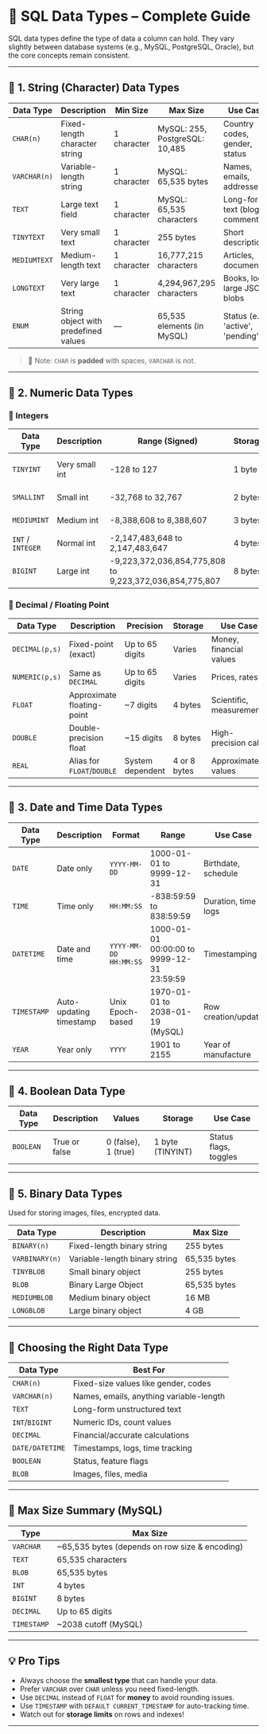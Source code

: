 
# 📘 SQL Data Types – Complete Guide

SQL data types define the type of data a column can hold. They vary slightly between database systems (e.g., MySQL, PostgreSQL, Oracle), but the core concepts remain consistent.

---

## 🔷 1. **String (Character) Data Types**

| Data Type    | Description                         | Min Size       | Max Size                           | Use Case                        |
|--------------|-------------------------------------|----------------|------------------------------------|----------------------------------|
| `CHAR(n)`    | Fixed-length character string       | 1 character    | MySQL: 255, PostgreSQL: 10,485     | Country codes, gender, status   |
| `VARCHAR(n)` | Variable-length string              | 1 character    | MySQL: 65,535 bytes                | Names, emails, addresses        |
| `TEXT`       | Large text field                    | 1 character    | MySQL: 65,535 characters           | Long-form text (blogs, comments)|
| `TINYTEXT`   | Very small text                     | 1 character    | 255 bytes                          | Short descriptions              |
| `MEDIUMTEXT` | Medium-length text                  | 1 character    | 16,777,215 characters              | Articles, documents             |
| `LONGTEXT`   | Very large text                     | 1 character    | 4,294,967,295 characters           | Books, logs, large JSON blobs   |
| `ENUM`       | String object with predefined values| —              | 65,535 elements (in MySQL)         | Status (e.g., 'active', 'pending')|

> 📝 Note: `CHAR` is **padded** with spaces, `VARCHAR` is not.

---

## 🔶 2. **Numeric Data Types**

### 🔸 Integers

| Data Type     | Description            | Range (Signed)                    | Storage | Use Case                    |
|---------------|------------------------|----------------------------------|---------|-----------------------------|
| `TINYINT`     | Very small int         | -128 to 127                      | 1 byte  | Age, flags, small counters  |
| `SMALLINT`    | Small int              | -32,768 to 32,767                | 2 bytes | Years, counts               |
| `MEDIUMINT`   | Medium int             | -8,388,608 to 8,388,607          | 3 bytes | Temperature, IDs            |
| `INT` / `INTEGER` | Normal int         | -2,147,483,648 to 2,147,483,647  | 4 bytes | IDs, numeric fields         |
| `BIGINT`      | Large int              | -9,223,372,036,854,775,808 to 9,223,372,036,854,775,807 | 8 bytes | Financial data, counters |

### 🔸 Decimal / Floating Point

| Data Type     | Description                   | Precision              | Storage      | Use Case                |
|---------------|-------------------------------|------------------------|--------------|-------------------------|
| `DECIMAL(p,s)`| Fixed-point (exact)           | Up to 65 digits        | Varies       | Money, financial values |
| `NUMERIC(p,s)`| Same as `DECIMAL`             | Up to 65 digits        | Varies       | Prices, rates           |
| `FLOAT`       | Approximate floating-point    | ~7 digits              | 4 bytes      | Scientific, measurements|
| `DOUBLE`      | Double-precision float        | ~15 digits             | 8 bytes      | High-precision calc     |
| `REAL`        | Alias for `FLOAT`/`DOUBLE`    | System dependent       | 4 or 8 bytes | Approximate values      |

---

## 🔷 3. **Date and Time Data Types**

| Data Type     | Description                | Format                  | Range                             | Use Case               |
|---------------|----------------------------|--------------------------|------------------------------------|------------------------|
| `DATE`        | Date only                  | `YYYY-MM-DD`             | 1000-01-01 to 9999-12-31           | Birthdate, schedule    |
| `TIME`        | Time only                  | `HH:MM:SS`               | -838:59:59 to 838:59:59            | Duration, time logs    |
| `DATETIME`    | Date and time              | `YYYY-MM-DD HH:MM:SS`    | 1000-01-01 00:00:00 to 9999-12-31 23:59:59 | Timestamping        |
| `TIMESTAMP`   | Auto-updating timestamp    | Unix Epoch-based         | 1970-01-01 to 2038-01-19 (MySQL)   | Row creation/update    |
| `YEAR`        | Year only                  | `YYYY`                   | 1901 to 2155                       | Year of manufacture    |

---

## 🔶 4. **Boolean Data Type**

| Data Type | Description            | Values    | Storage   | Use Case         |
|-----------|------------------------|-----------|-----------|------------------|
| `BOOLEAN` | True or false          | 0 (false), 1 (true) | 1 byte (TINYINT) | Status flags, toggles |

---

## 🔷 5. **Binary Data Types**

Used for storing images, files, encrypted data.

| Data Type     | Description                  | Max Size                   |
|---------------|------------------------------|----------------------------|
| `BINARY(n)`   | Fixed-length binary string   | 255 bytes                  |
| `VARBINARY(n)`| Variable-length binary string| 65,535 bytes               |
| `TINYBLOB`    | Small binary object          | 255 bytes                  |
| `BLOB`        | Binary Large Object          | 65,535 bytes               |
| `MEDIUMBLOB`  | Medium binary object         | 16 MB                      |
| `LONGBLOB`    | Large binary object          | 4 GB                       |

---

## 🧮 Choosing the Right Data Type

| Data Type       | Best For                                  |
|------------------|-------------------------------------------|
| `CHAR(n)`        | Fixed-size values like gender, codes      |
| `VARCHAR(n)`     | Names, emails, anything variable-length   |
| `TEXT`           | Long-form unstructured text               |
| `INT`/`BIGINT`   | Numeric IDs, count values                 |
| `DECIMAL`        | Financial/accurate calculations           |
| `DATE/DATETIME`  | Timestamps, logs, time tracking           |
| `BOOLEAN`        | Status, feature flags                     |
| `BLOB`           | Images, files, media                      |

---

## 📏 Max Size Summary (MySQL)

| Type        | Max Size            |
|-------------|---------------------|
| `VARCHAR`   | ~65,535 bytes (depends on row size & encoding) |
| `TEXT`      | 65,535 characters   |
| `BLOB`      | 65,535 bytes        |
| `INT`       | 4 bytes             |
| `BIGINT`    | 8 bytes             |
| `DECIMAL`   | Up to 65 digits     |
| `TIMESTAMP` | ~2038 cutoff (MySQL) |

---

## 💡 Pro Tips

- Always choose the **smallest type** that can handle your data.
- Prefer `VARCHAR` over `CHAR` unless you need fixed-length.
- Use `DECIMAL` instead of `FLOAT` for **money** to avoid rounding issues.
- Use `TIMESTAMP` with `DEFAULT CURRENT_TIMESTAMP` for auto-tracking time.
- Watch out for **storage limits** on rows and indexes!

---